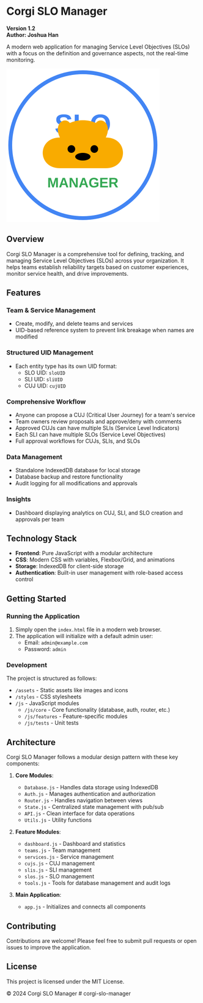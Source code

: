 # Corgi SLO Manager

**Version 1.2**  
**Author: Joshua Han**

A modern web application for managing Service Level Objectives (SLOs) with a focus on the definition and governance aspects, not the real-time monitoring.

![Corgi SLO Manager Logo](assets/logo.svg)

## Overview

Corgi SLO Manager is a comprehensive tool for defining, tracking, and managing Service Level Objectives (SLOs) across your organization. It helps teams establish reliability targets based on customer experiences, monitor service health, and drive improvements.

## Features

### Team & Service Management
- Create, modify, and delete teams and services
- UID-based reference system to prevent link breakage when names are modified

### Structured UID Management
- Each entity type has its own UID format:
  - SLO UID: `sloUID`
  - SLI UID: `sliUID`
  - CUJ UID: `cujUID`

### Comprehensive Workflow
- Anyone can propose a CUJ (Critical User Journey) for a team's service
- Team owners review proposals and approve/deny with comments
- Approved CUJs can have multiple SLIs (Service Level Indicators)
- Each SLI can have multiple SLOs (Service Level Objectives)
- Full approval workflows for CUJs, SLIs, and SLOs

### Data Management
- Standalone IndexedDB database for local storage
- Database backup and restore functionality
- Audit logging for all modifications and approvals

### Insights
- Dashboard displaying analytics on CUJ, SLI, and SLO creation and approvals per team

## Technology Stack

- **Frontend**: Pure JavaScript with a modular architecture
- **CSS**: Modern CSS with variables, Flexbox/Grid, and animations
- **Storage**: IndexedDB for client-side storage
- **Authentication**: Built-in user management with role-based access control

## Getting Started

### Running the Application

1. Simply open the `index.html` file in a modern web browser.
2. The application will initialize with a default admin user:
   - Email: `admin@example.com`
   - Password: `admin`

### Development

The project is structured as follows:
- `/assets` - Static assets like images and icons
- `/styles` - CSS stylesheets
- `/js` - JavaScript modules
  - `/js/core` - Core functionality (database, auth, router, etc.)
  - `/js/features` - Feature-specific modules
  - `/js/tests` - Unit tests

## Architecture

Corgi SLO Manager follows a modular design pattern with these key components:

1. **Core Modules**:
   - `Database.js` - Handles data storage using IndexedDB
   - `Auth.js` - Manages authentication and authorization
   - `Router.js` - Handles navigation between views
   - `State.js` - Centralized state management with pub/sub
   - `API.js` - Clean interface for data operations
   - `Utils.js` - Utility functions

2. **Feature Modules**:
   - `dashboard.js` - Dashboard and statistics
   - `teams.js` - Team management
   - `services.js` - Service management
   - `cujs.js` - CUJ management
   - `slis.js` - SLI management
   - `slos.js` - SLO management
   - `tools.js` - Tools for database management and audit logs

3. **Main Application**:
   - `app.js` - Initializes and connects all components

## Contributing

Contributions are welcome! Please feel free to submit pull requests or open issues to improve the application.

## License

This project is licensed under the MIT License. 

&copy; 2024 Corgi SLO Manager # corgi-slo-manager

